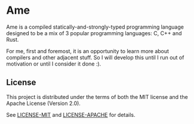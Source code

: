 # Ame
Ame is a compiled statically-and-strongly-typed programming language designed to be a mix of 3 popular programming languages: C, C++ and Rust.

For me, first and foremost, it is an opportunity to learn more about compilers and other adjacent stuff.
So I will develop this until I run out of motivation or until I consider it done :).

## License
This project is distributed under the terms of both the MIT license and the Apache License (Version 2.0).

See [LICENSE-MIT](LICENSE-MIT) and [LICENSE-APACHE](LICENSE-APACHE) for details.
